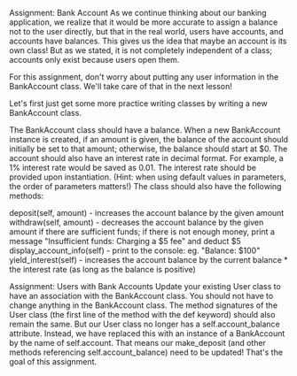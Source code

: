 Assignment: Bank Account
As we continue thinking about our banking application, we realize that it would be more accurate to assign a balance not to the user directly, but that in the real world, users have accounts, and accounts have balances. This gives us the idea that maybe an account is its own class! But as we stated, it is not completely independent of a class; accounts only exist because users open them.

For this assignment, don't worry about putting any user information in the BankAccount class. We'll take care of that in the next lesson!

Let's first just get some more practice writing classes by writing a new BankAccount class.

The BankAccount class should have a balance. When a new BankAccount instance is created, if an amount is given, the balance of the account should initially be set to that amount; otherwise, the balance should start at $0. The account should also have an interest rate in decimal format. For example, a 1% interest rate would be saved as 0.01. The interest rate should be provided upon instantiation. (Hint: when using default values in parameters, the order of parameters matters!)
The class should also have the following methods:

deposit(self, amount) - increases the account balance by the given amount
withdraw(self, amount) - decreases the account balance by the given amount if there are sufficient funds; if there is not enough money, print a message "Insufficient funds: Charging a $5 fee" and deduct $5
display_account_info(self) - print to the console: eg. "Balance: $100"
yield_interest(self) - increases the account balance by the current balance * the interest rate (as long as the balance is positive)



Assignment: Users with Bank Accounts
Update your existing User class to have an association with the BankAccount class. You should not have to change anything in the BankAccount class. The method signatures of the User class (the first line of the method with the def keyword) should also remain the same.
But our User class no longer has a self.account_balance attribute. Instead, we have replaced this with an instance of a BankAccount by the name of self.account. That means our make_deposit (and other methods referencing self.account_balance) need to be updated! That's the goal of this assignment.